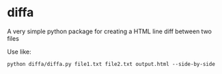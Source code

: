 # diffa
A very simple python package for creating a HTML line diff between two files

Use like:
```
python diffa/diffa.py file1.txt file2.txt output.html --side-by-side
```
